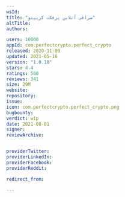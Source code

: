 ```yaml
---
wsId: 
title: "صرافی آنلاین پرفکت کریپتو"
altTitle: 
authors:

users: 10000
appId: com.perfectcrypto.perfect_crypto
released: 2020-11-09
updated: 2021-05-16
version: "1.0.18"
stars: 4.4
ratings: 560
reviews: 341
size: 29M
website: 
repository: 
issue: 
icon: com.perfectcrypto.perfect_crypto.png
bugbounty: 
verdict: wip
date: 2021-08-01
signer: 
reviewArchive:


providerTwitter: 
providerLinkedIn: 
providerFacebook: 
providerReddit: 

redirect_from:

---
```



